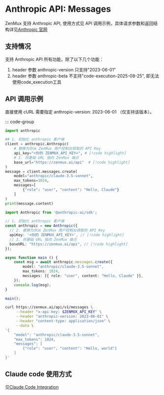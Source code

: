 # Anthropic API: Messages

ZenMux 支持 Anthropic API, 使用方式见 API 调用示例，具体请求参数和返回结构详见[Anthropic 官网](https://docs.anthropic.com/en/api/messages)

## 支持情况

支持 Anthropic API 所有功能，除了以下几个功能：
1. header 参数 anthropic-version 只支持"2023-06-01"
2. header 参数 anthropic-beta 不支持"code-execution-2025-08-25", 即无法使用code_execution工具

## API 调用示例

直接使用 cURL 需要指定 anthropic-version: 2023-06-01 （仅支持该版本）。 

::: code-group

```python [Python]
import anthropic

## 1. 初始化 anthropic 客户端
client = anthropic.Anthropic(
    # 替换为你从 ZenMux 用户控制台获取的 API Key
    api_key="<你的 ZENMUX_API_KEY>", # [!code highlight]
    # 3. 将基础 URL 指向 ZenMux 端点
    base_url="https://zenmux.ai/api"  # [!code highlight]
)
message = client.messages.create(
    model="anthropic/claude-3.5-sonnet",
    max_tokens=1024,
    messages=[
        {"role": "user", "content": "Hello, Claude"}
    ]
)
print(message.content)
```

```ts [TypeScript]
import Anthropic from '@anthropic-ai/sdk';

// 1. 初始化 anthropic 客户端
const anthropic = new Anthropic({
  // 2. 替换为你从 ZenMux 用户控制台获取的 API Key
  apiKey: '<你的 ZENMUX_API_KEY>', // [!code highlight]
  // 3. 将基础 URL 指向 ZenMux 端点
  baseURL: "https://zenmux.ai/api", // [!code highlight]
});

async function main () {
    const msg = await anthropic.messages.create({
        model: "anthropic/claude-3.5-sonnet",
        max_tokens: 1024,
        messages: [{ role: "user", content: "Hello, Claude" }],
    });
    console.log(msg);
}

main();
```

```bash [cURL]
curl https://zenmux.ai/api/v1/messages \
     --header "x-api-key: $ZENMUX_API_KEY" \
     --header "anthropic-version: 2023-06-01" \
     --header "content-type: application/json" \
     --data \
'{
    "model": "anthropic/claude-3.5-sonnet",
    "max_tokens": 1024,
    "messages": [
        {"role": "user", "content": "Hello, world"}
    ]
}'
```

## Claude code 使用方式

见[Claude Code Integration](/zh/best-practices/claude-code)
